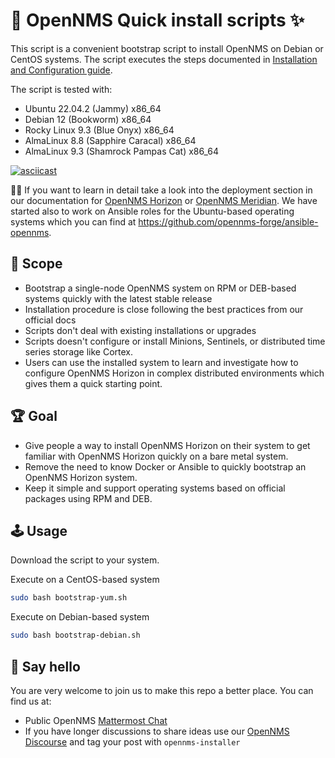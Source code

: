 # 🚀 OpenNMS Quick install scripts ✨

This script is a convenient bootstrap script to install OpenNMS on Debian or CentOS systems.
The script executes the steps documented in [Installation and Configuration guide](https://docs.opennms.com/horizon/latest/deployment/core/getting-started.html).

The script is tested with:

* Ubuntu 22.04.2 (Jammy) x86_64
* Debian 12 (Bookworm) x86_64
* Rocky Linux 9.3 (Blue Onyx) x86_64
* AlmaLinux 8.8 (Sapphire Caracal) x86_64
* AlmaLinux 9.3 (Shamrock Pampas Cat) x86_64

[![asciicast](https://asciinema.org/a/dCzY67dR6Ph07X2XLEdoGe9FC.svg)](https://asciinema.org/a/dCzY67dR6Ph07X2XLEdoGe9FC)

💁‍♀️ If you want to learn in detail take a look into the deployment section in our documentation for [OpenNMS Horizon](https://docs.opennms.com/horizon/latest/) or [OpenNMS Meridian](https://docs.opennms.com/meridian/latest/).
We have started also to work on Ansible roles for the Ubuntu-based operating systems which you can find at https://github.com/opennms-forge/ansible-opennms.

## 🎯 Scope

* Bootstrap a single-node OpenNMS system on RPM or DEB-based systems quickly with the latest stable release
* Installation procedure is close following the best practices from our official docs
* Scripts don't deal with existing installations or upgrades
* Scripts doesn't configure or install Minions, Sentinels, or distributed time series storage like Cortex.
* Users can use the installed system to learn and investigate how to configure OpenNMS Horizon in complex distributed environments which gives them a quick starting point.

## 🏆 Goal

* Give people a way to install OpenNMS Horizon on their system to get familiar with OpenNMS Horizon quickly on a bare metal system.
* Remove the need to know Docker or Ansible to quickly bootstrap an OpenNMS Horizon system.
* Keep it simple and support operating systems based on official packages using RPM and DEB.

## 🕹️ Usage

Download the script to your system.

Execute on a CentOS-based system
```bash
sudo bash bootstrap-yum.sh
```

Execute on Debian-based system
```bash
sudo bash bootstrap-debian.sh
```

## 👋 Say hello
You are very welcome to join us to make this repo a better place.
You can find us at:

* Public OpenNMS [Mattermost Chat](https://chat.opennms.com/opennms/channels/opennms-discussion)
* If you have longer discussions to share ideas use our [OpenNMS Discourse](https://opennms.discourse.group) and tag your post with `opennms-installer`
